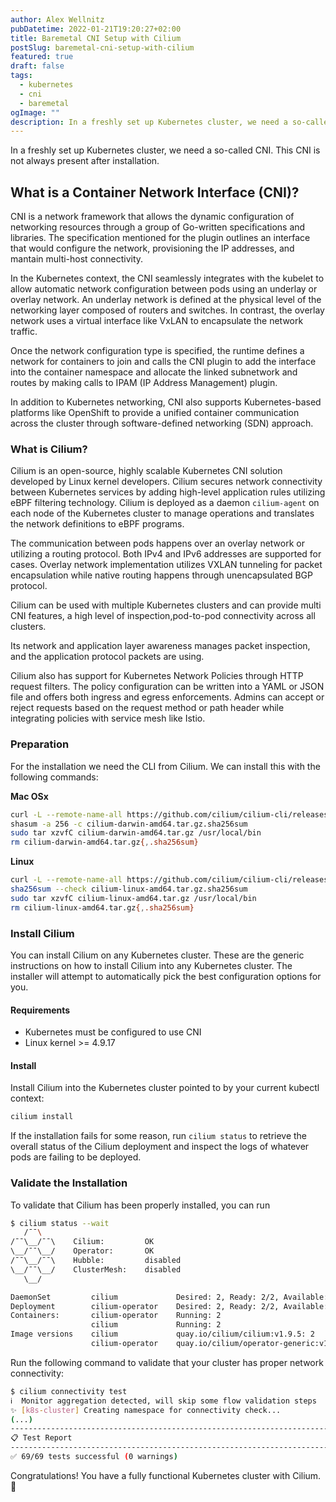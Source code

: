 ```yaml
---
author: Alex Wellnitz
pubDatetime: 2022-01-21T19:20:27+02:00
title: Baremetal CNI Setup with Cilium
postSlug: baremetal-cni-setup-with-cilium
featured: true
draft: false
tags:
  - kubernetes
  - cni
  - baremetal
ogImage: ""
description: In a freshly set up Kubernetes cluster, we need a so-called CNI. This CNI is not always present after installation.
---
```


In a freshly set up Kubernetes cluster, we need a so-called CNI. This CNI is not always present after installation.

## What is a Container Network Interface (CNI)?

CNI is a network framework that allows the dynamic configuration of networking resources through a group of Go-written specifications and libraries. The specification mentioned for the plugin outlines an interface that would configure the network, provisioning the IP addresses, and mantain multi-host connectivity.

In the Kubernetes context, the CNI seamlessly integrates with the kubelet to allow automatic network configuration between pods using an underlay or overlay network. An underlay network is defined at the physical level of the networking layer composed of routers and switches. In contrast, the overlay network uses a virtual interface like VxLAN to encapsulate the network traffic.

Once the network configuration type is specified, the runtime defines a network for containers to join and calls the CNI plugin to add the interface into the container namespace and allocate the linked subnetwork and routes by making calls to IPAM (IP Address Management) plugin.

In addition to Kubernetes networking, CNI also supports Kubernetes-based platforms like OpenShift to provide a unified container communication across the cluster through software-defined networking (SDN) approach.

### What is Cilium?

Cilium is an open-source, highly scalable Kubernetes CNI solution developed by Linux kernel developers. Cilium secures network connectivity between Kubernetes services by adding high-level application rules utilizing eBPF filtering technology. Cilium is deployed as a daemon `cilium-agent` on each node of the Kubernetes cluster to manage operations and translates the network definitions to eBPF programs.

The communication between pods happens over an overlay network or utilizing a routing protocol. Both IPv4 and IPv6 addresses are supported for cases. Overlay network implementation utilizes VXLAN tunneling for packet encapsulation while native routing happens through unencapsulated BGP protocol.

Cilium can be used with multiple Kubernetes clusters and can provide multi CNI features, a high level of inspection,pod-to-pod connectivity across all clusters.

Its network and application layer awareness manages packet inspection, and the application protocol packets are using.

Cilium also has support for Kubernetes Network Policies through HTTP request filters. The policy configuration can be written into a YAML or JSON file and offers both ingress and egress enforcements. Admins can accept or reject requests based on the request method or path header while integrating policies with service mesh like Istio.

### Preparation

For the installation we need the CLI from Cilium.
We can install this with the following commands:

**Mac OSx**

```bash
curl -L --remote-name-all https://github.com/cilium/cilium-cli/releases/latest/download/cilium-darwin-amd64.tar.gz{,.sha256sum}
shasum -a 256 -c cilium-darwin-amd64.tar.gz.sha256sum
sudo tar xzvfC cilium-darwin-amd64.tar.gz /usr/local/bin
rm cilium-darwin-amd64.tar.gz{,.sha256sum}
```

**Linux**

```bash
curl -L --remote-name-all https://github.com/cilium/cilium-cli/releases/latest/download/cilium-linux-amd64.tar.gz{,.sha256sum}
sha256sum --check cilium-linux-amd64.tar.gz.sha256sum
sudo tar xzvfC cilium-linux-amd64.tar.gz /usr/local/bin
rm cilium-linux-amd64.tar.gz{,.sha256sum}
```

### Install Cilium

You can install Cilium on any Kubernetes cluster. These are the generic instructions on how to install Cilium into any Kubernetes cluster. The installer will attempt to automatically pick the best configuration options for you.

#### Requirements

- Kubernetes must be configured to use CNI
- Linux kernel >= 4.9.17

#### Install

Install Cilium into the Kubernetes cluster pointed to by your current kubectl context:

```bash
cilium install
```

If the installation fails for some reason, run `cilium status` to retrieve the overall status of the Cilium deployment and inspect the logs of whatever pods are failing to be deployed.

### Validate the Installation

To validate that Cilium has been properly installed, you can run

```bash
$ cilium status --wait
   /¯¯\
/¯¯\__/¯¯\    Cilium:         OK
\__/¯¯\__/    Operator:       OK
/¯¯\__/¯¯\    Hubble:         disabled
\__/¯¯\__/    ClusterMesh:    disabled
   \__/

DaemonSet         cilium             Desired: 2, Ready: 2/2, Available: 2/2
Deployment        cilium-operator    Desired: 2, Ready: 2/2, Available: 2/2
Containers:       cilium-operator    Running: 2
                  cilium             Running: 2
Image versions    cilium             quay.io/cilium/cilium:v1.9.5: 2
                  cilium-operator    quay.io/cilium/operator-generic:v1.9.5: 2
```

Run the following command to validate that your cluster has proper network connectivity:

```bash
$ cilium connectivity test
ℹ️  Monitor aggregation detected, will skip some flow validation steps
✨ [k8s-cluster] Creating namespace for connectivity check...
(...)
---------------------------------------------------------------------------------------------------------------------
📋 Test Report
---------------------------------------------------------------------------------------------------------------------
✅ 69/69 tests successful (0 warnings)
```

Congratulations! You have a fully functional Kubernetes cluster with Cilium. 🎉
